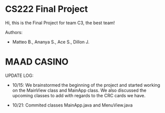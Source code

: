 # CS222 Final Project

Hi, this is the Final Project for team C3, the best team!

Authors:
* Matteo B., Ananya S., Ace S., Dillon J.

# MAAD CASINO

UPDATE LOG:
* 10/15: We brainstormed the beginning of the project and started working on the MainView class and MainApp class. We also discussed the upcoming classes to add with regards to the CRC cards we have.

* 10/21: Commited classes MainApp.java and MenuView.java
